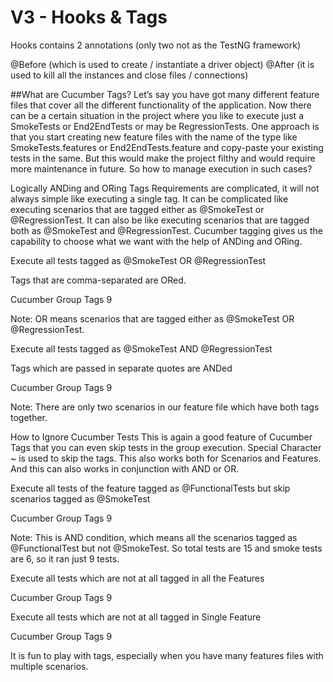# V3 - Hooks & Tags

Hooks contains 2 annotations (only two not as the TestNG framework)

@Before (which is used to create / instantiate a driver object) 
@After (it is used to kill all the instances and close files / connections)

##What are Cucumber Tags?
Let’s say you have got many different feature files that cover all the different functionality of the application. Now there can be a certain situation in the project where you like to execute just a SmokeTests or End2EndTests or may be RegressionTests. One approach is that you start creating new feature files with the name of the type like SmokeTests.features or End2EndTests.feature and copy-paste your existing tests in the same. But this would make the project filthy and would require more maintenance in future. So how to manage execution in such cases?

Logically ANDing and ORing Tags
Requirements are complicated, it will not always simple like executing a single tag. It can be complicated like executing scenarios that are tagged either as @SmokeTest or @RegressionTest. It can also be like executing scenarios that are tagged both as @SmokeTest and @RegressionTest. Cucumber tagging gives us the capability to choose what we want with the help of ANDing and ORing.

 

Execute all tests tagged as @SmokeTest OR @RegressionTest

Tags that are comma-separated are ORed.

Cucumber Group Tags 9

Note: OR means scenarios that are tagged either as @SmokeTest OR @RegressionTest.

 

Execute all tests tagged as @SmokeTest AND @RegressionTest

Tags which are passed in separate quotes are ANDed

Cucumber Group Tags 9

Note: There are only two scenarios in our feature file which have both tags together.

 

 

How to Ignore Cucumber Tests
This is again a good feature of Cucumber Tags that you can even skip tests in the group execution. Special Character ~ is used to skip the tags. This also works both for Scenarios and Features. And this can also works in conjunction with AND or OR.

Execute all tests of the feature tagged as @FunctionalTests but skip scenarios tagged as @SmokeTest 

Cucumber Group Tags 9

Note: This is AND condition, which means all the scenarios tagged as @FunctionalTest but not @SmokeTest. So total tests are 15 and smoke tests are 6, so it ran just 9 tests.

 

Execute all tests which are not at all tagged in all the Features

Cucumber Group Tags 9

 

Execute all tests which are not at all tagged in Single Feature

Cucumber Group Tags 9

 

It is fun to play with tags, especially when you have many features files with multiple scenarios.
